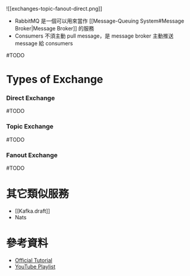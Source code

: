![[exchanges-topic-fanout-direct.png]]

- RabbitMQ 是一個可以用來當作 [[Message-Queuing System#Message Broker|Message Broker]] 的服務
- Consumers 不須主動 pull message，是 message broker 主動推送 message 給 consumers

#TODO 

# Types of Exchange

### Direct Exchange

#TODO 

### Topic Exchange

#TODO 

### Fanout Exchange

#TODO 

# 其它類似服務

- [[Kafka.draft]]
- Nats

# 參考資料

- [Official Tutorial](https://www.rabbitmq.com/tutorials/amqp-concepts.html)
- [YouTube Playlist](https://www.youtube.com/playlist?list=PLalrWAGybpB-UHbRDhFsBgXJM1g6T4IvO)
